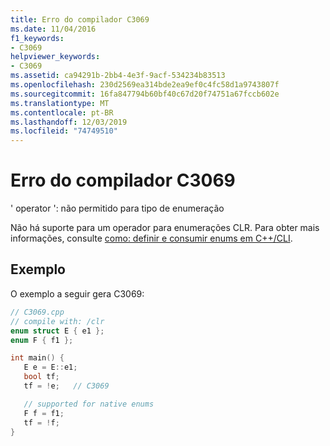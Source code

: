 ```yaml
---
title: Erro do compilador C3069
ms.date: 11/04/2016
f1_keywords:
- C3069
helpviewer_keywords:
- C3069
ms.assetid: ca94291b-2bb4-4e3f-9acf-534234b83513
ms.openlocfilehash: 230d2569ea314bde2ea9ef0c4fc58d1a9743807f
ms.sourcegitcommit: 16fa847794b60bf40c67d20f74751a67fccb602e
ms.translationtype: MT
ms.contentlocale: pt-BR
ms.lasthandoff: 12/03/2019
ms.locfileid: "74749510"
---
```

# <a name="compiler-error-c3069"></a>Erro do compilador C3069

' operator ': não permitido para tipo de enumeração

Não há suporte para um operador para enumerações CLR.  Para obter mais informações, consulte [como: definir e consumir enums em C++/CLI](../../dotnet/how-to-define-and-consume-enums-in-cpp-cli.md).

## <a name="example"></a>Exemplo

O exemplo a seguir gera C3069:

```cpp
// C3069.cpp
// compile with: /clr
enum struct E { e1 };
enum F { f1 };

int main() {
   E e = E::e1;
   bool tf;
   tf = !e;   // C3069

   // supported for native enums
   F f = f1;
   tf = !f;
}
```
